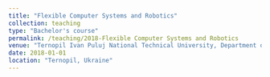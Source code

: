 ```yaml
---
title: "Flexible Computer Systems and Robotics"
collection: teaching
type: "Bachelor's course"
permalink: /teaching/2018-Flexible Computer Systems and Robotics
venue: "Ternopil Ivan Puluj National Technical University, Department of Automation of Technological Processes and Manufacturing"
date: 2018-01-01
location: "Ternopil, Ukraine"
---
```

